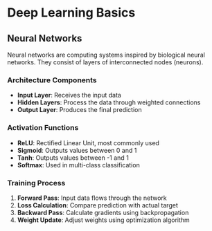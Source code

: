 # Deep Learning Basics

## Neural Networks
Neural networks are computing systems inspired by biological neural networks. They consist of layers of interconnected nodes (neurons).

### Architecture Components
- **Input Layer**: Receives the input data
- **Hidden Layers**: Process the data through weighted connections
- **Output Layer**: Produces the final prediction

### Activation Functions
- **ReLU**: Rectified Linear Unit, most commonly used
- **Sigmoid**: Outputs values between 0 and 1
- **Tanh**: Outputs values between -1 and 1
- **Softmax**: Used in multi-class classification

### Training Process
1. **Forward Pass**: Input data flows through the network
2. **Loss Calculation**: Compare prediction with actual target
3. **Backward Pass**: Calculate gradients using backpropagation
4. **Weight Update**: Adjust weights using optimization algorithm
